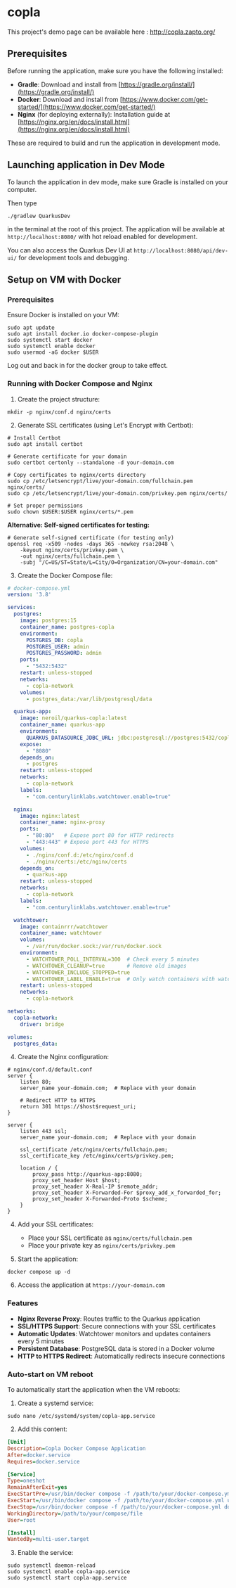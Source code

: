# copla

This project's demo page can be available here : http://copla.zapto.org/

## Prerequisites

Before running the application, make sure you have the following installed:

- **Gradle**: Download and install from [https://gradle.org/install/](https://gradle.org/install/)
- **Docker**: Download and install from [https://www.docker.com/get-started/](https://www.docker.com/get-started/)
- **Nginx** (for deploying externally): Installation guide at [https://nginx.org/en/docs/install.html](https://nginx.org/en/docs/install.html)

These are required to build and run the application in development mode.

## Launching application in Dev Mode

To launch the application in dev mode, make sure Gradle is installed on your computer.

Then type
```shell script
./gradlew QuarkusDev
```

in the terminal at the root of this project. The application will be available at `http://localhost:8080/` with hot reload enabled for development.

You can also access the Quarkus Dev UI at `http://localhost:8080/api/dev-ui/` for development tools and debugging.

## Setup on VM with Docker

### Prerequisites

Ensure Docker is installed on your VM:

```shell script
sudo apt update
sudo apt install docker.io docker-compose-plugin
sudo systemctl start docker
sudo systemctl enable docker
sudo usermod -aG docker $USER
```

Log out and back in for the docker group to take effect.

### Running with Docker Compose and Nginx

1. Create the project structure:

```shell script
mkdir -p nginx/conf.d nginx/certs
```

2. Generate SSL certificates (using Let's Encrypt with Certbot):

```shell script
# Install Certbot
sudo apt install certbot

# Generate certificate for your domain
sudo certbot certonly --standalone -d your-domain.com

# Copy certificates to nginx/certs directory
sudo cp /etc/letsencrypt/live/your-domain.com/fullchain.pem nginx/certs/
sudo cp /etc/letsencrypt/live/your-domain.com/privkey.pem nginx/certs/

# Set proper permissions
sudo chown $USER:$USER nginx/certs/*.pem
```

**Alternative: Self-signed certificates for testing:**

```shell script
# Generate self-signed certificate (for testing only)
openssl req -x509 -nodes -days 365 -newkey rsa:2048 \
    -keyout nginx/certs/privkey.pem \
    -out nginx/certs/fullchain.pem \
    -subj "/C=US/ST=State/L=City/O=Organization/CN=your-domain.com"
```

3. Create the Docker Compose file:

```yaml
# docker-compose.yml
version: '3.8'

services:
  postgres:
    image: postgres:15
    container_name: postgres-copla
    environment:
      POSTGRES_DB: copla
      POSTGRES_USER: admin
      POSTGRES_PASSWORD: admin
    ports:
      - "5432:5432"
    restart: unless-stopped
    networks:
      - copla-network
    volumes:
      - postgres_data:/var/lib/postgresql/data

  quarkus-app:
    image: neroil/quarkus-copla:latest
    container_name: quarkus-app
    environment:
      QUARKUS_DATASOURCE_JDBC_URL: jdbc:postgresql://postgres:5432/copla
    expose:
      - "8080"
    depends_on:
      - postgres
    restart: unless-stopped
    networks:
      - copla-network
    labels:
      - "com.centurylinklabs.watchtower.enable=true"

  nginx:
    image: nginx:latest
    container_name: nginx-proxy
    ports:
      - "80:80"   # Expose port 80 for HTTP redirects
      - "443:443" # Expose port 443 for HTTPS
    volumes:
      - ./nginx/conf.d:/etc/nginx/conf.d
      - ./nginx/certs:/etc/nginx/certs
    depends_on:
      - quarkus-app
    restart: unless-stopped
    networks:
      - copla-network
    labels:
      - "com.centurylinklabs.watchtower.enable=true"

  watchtower:
    image: containrrr/watchtower
    container_name: watchtower
    volumes:
      - /var/run/docker.sock:/var/run/docker.sock
    environment:
      - WATCHTOWER_POLL_INTERVAL=300  # Check every 5 minutes
      - WATCHTOWER_CLEANUP=true       # Remove old images
      - WATCHTOWER_INCLUDE_STOPPED=true
      - WATCHTOWER_LABEL_ENABLE=true  # Only watch containers with watchtower labels
    restart: unless-stopped
    networks:
      - copla-network

networks:
  copla-network:
    driver: bridge

volumes:
  postgres_data:
```

4. Create the Nginx configuration:

```nginx
# nginx/conf.d/default.conf
server {
    listen 80;
    server_name your-domain.com;  # Replace with your domain

    # Redirect HTTP to HTTPS
    return 301 https://$host$request_uri;
}

server {
    listen 443 ssl;
    server_name your-domain.com;  # Replace with your domain

    ssl_certificate /etc/nginx/certs/fullchain.pem;
    ssl_certificate_key /etc/nginx/certs/privkey.pem;

    location / {
        proxy_pass http://quarkus-app:8080;
        proxy_set_header Host $host;
        proxy_set_header X-Real-IP $remote_addr;
        proxy_set_header X-Forwarded-For $proxy_add_x_forwarded_for;
        proxy_set_header X-Forwarded-Proto $scheme;
    }
}
```

4. Add your SSL certificates:
   - Place your SSL certificate as `nginx/certs/fullchain.pem`
   - Place your private key as `nginx/certs/privkey.pem`

5. Start the application:

```shell script
docker compose up -d
```

6. Access the application at `https://your-domain.com`

### Features

- **Nginx Reverse Proxy**: Routes traffic to the Quarkus application
- **SSL/HTTPS Support**: Secure connections with your SSL certificates
- **Automatic Updates**: Watchtower monitors and updates containers every 5 minutes
- **Persistent Database**: PostgreSQL data is stored in a Docker volume
- **HTTP to HTTPS Redirect**: Automatically redirects insecure connections

### Auto-start on VM reboot

To automatically start the application when the VM reboots:

1. Create a systemd service:

```shell script
sudo nano /etc/systemd/system/copla-app.service
```

2. Add this content:

```ini
[Unit]
Description=Copla Docker Compose Application
After=docker.service
Requires=docker.service

[Service]
Type=oneshot
RemainAfterExit=yes
ExecStartPre=/usr/bin/docker compose -f /path/to/your/docker-compose.yml pull
ExecStart=/usr/bin/docker compose -f /path/to/your/docker-compose.yml up -d
ExecStop=/usr/bin/docker compose -f /path/to/your/docker-compose.yml down
WorkingDirectory=/path/to/your/compose/file
User=root

[Install]
WantedBy=multi-user.target
```

3. Enable the service:

```shell script
sudo systemctl daemon-reload
sudo systemctl enable copla-app.service
sudo systemctl start copla-app.service
```
